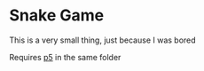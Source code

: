 # Snake Game

This is a very small thing, just because I was bored

Requires [p5](https://p5js.org/) in the same folder
